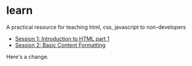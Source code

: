 # learn
A practical resource for teaching html, css, javascript to non-developers


- [Session 1: Introduction to HTML part 1](./sessions/1/index.md)
- [Session 2: Basic Content Formatting](./sessions/2/index.md)


Here's a change. 


